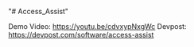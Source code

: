 "# Access_Assist" 


Demo Video: https://youtu.be/cdvxypNxgWc
Devpost: https://devpost.com/software/access-assist 
